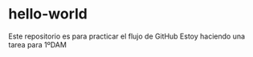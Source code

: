 # hello-world
Este repositorio es para practicar el flujo de GitHub
Estoy haciendo una tarea para 1ºDAM
